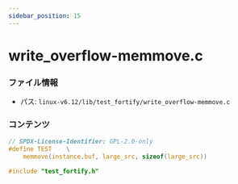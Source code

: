 ```yaml
---
sidebar_position: 15
---
```

# write_overflow-memmove.c

### ファイル情報

- パス: `linux-v6.12/lib/test_fortify/write_overflow-memmove.c`

### コンテンツ

```c
// SPDX-License-Identifier: GPL-2.0-only
#define TEST	\
	memmove(instance.buf, large_src, sizeof(large_src))

#include "test_fortify.h"

```
